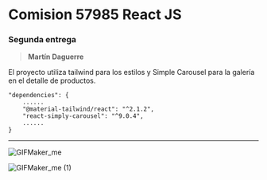 # Comision 57985 React JS
### Segunda entrega
> **Martín Daguerre**

El proyecto utiliza tailwind para los estilos y Simple Carousel para la galería en el detalle de productos.

    "dependencies": {
    	......
        "@material-tailwind/react": "^2.1.2",
        "react-simply-carousel": "^9.0.4",
    	......
    }
------------

![GIFMaker_me](https://github.com/martin-daguerre-pyxis/57985-ReactJs/assets/59453458/b05c307d-f954-4ef1-9b24-ac0afd85c82e)

![GIFMaker_me (1)](https://github.com/martin-daguerre-pyxis/57985-ReactJs/assets/59453458/52047566-7aee-4635-84e3-05f0508bd00b)
